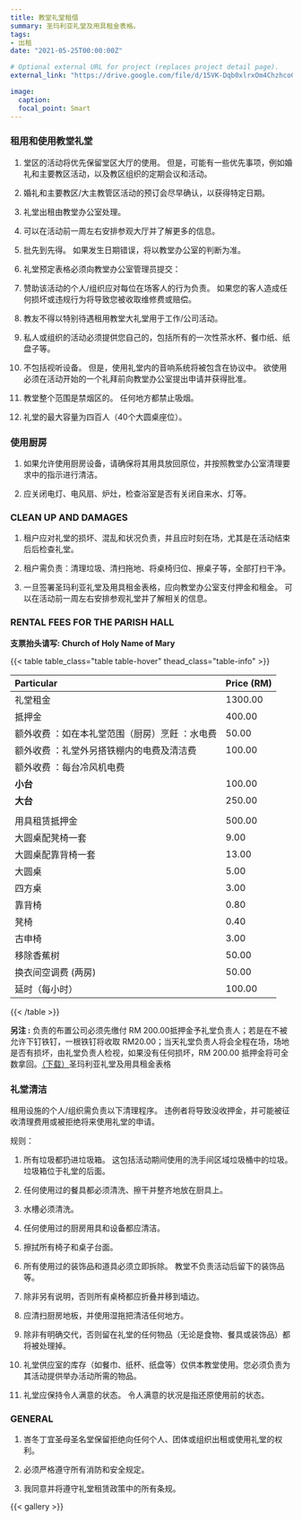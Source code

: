 ```yaml
---
title: 教堂礼堂租借
summary: 圣玛利亚礼堂及用具租金表格。
tags:
- 出租
date: "2021-05-25T00:00:00Z"

# Optional external URL for project (replaces project detail page).
external_link: "https://drive.google.com/file/d/15VK-Dqb0xlrxOm4ChzhcoGx3pd26Pzwr/view?usp=sharing"

image:
  caption:
  focal_point: Smart
---
```


### 租用和使用教堂礼堂
1. 堂区的活动将优先保留堂区大厅的使用。 但是，可能有一些优先事项，例如婚礼和主要教区活动，以及教区组织的定期会议和活动。

2. 婚礼和主要教区/大主教管区活动的预订会尽早确认，以获得特定日期。

3. 礼堂出租由教堂办公室处理。

4. 可以在活动前一周左右安排参观大厅并了解更多的信息。

5. 批先到先得。 如果发生日期错误，将以教堂办公室的判断为准。

6. 礼堂预定表格必须向教堂办公室管理员提交：

7. 赞助该活动的个人/组织应对每位在场客人的行为负责。 如果您的客人造成任何损坏或违规行为将导致您被收取维修费或赔偿。

8. 教友不得以特别待遇租用教堂大礼堂用于工作/公司活动。

9. 私人或组织的活动必须提供您自己的，包括所有的一次性茶水杯、餐巾纸、纸盘子等。

10. 不包括视听设备。 但是，使用礼堂内的音响系统将被包含在协议中。 欲使用必须在活动开始的一个礼拜前向教堂办公室提出申请并获得批准。

11. 教堂整个范围是禁烟区的。 任何地方都禁止吸烟。

12. 礼堂的最大容量为四百人（40个大圆桌座位）。

### 使用厨房
1. 如果允许使用厨房设备，请确保将其用具放回原位，并按照教堂办公室清理要求中的指示进行清洁。

2. 应关闭电灯、电风扇、炉灶，检查浴室是否有关闭自来水、灯等。

### CLEAN UP AND DAMAGES
1. 租户应对礼堂的损坏、混乱和状况负责，并且应时刻在场，尤其是在活动结束后后检查礼堂。

2. 租户需负责：清理垃圾、清扫拖地、将桌椅归位、擦桌子等，全部打扫干净。

3. 一旦签署圣玛利亚礼堂及用具租金表格，应向教堂办公室支付押金和租金。 可以在活动前一周左右安排参观礼堂并了解相关的信息。

### RENTAL FEES FOR THE PARISH HALL
**支票抬头请写: Church of Holy Name of Mary**

{{< table table_class="table table-hover" thead_class="table-info" >}}

| Particular     | Price (RM)    |
| :------------- | :-------------|
| 礼堂租金 | 1300.00 |
| 抵押金 | 400.00 |
| 额外收费 ：如在本礼堂范围（厨房）烹飪  ：水电费 | 50.00 |
| 额外收费 ：礼堂外另搭铁棚内的电费及清洁费 | 100.00 |
| 额外收费 ：每台冷风机电费 |
| **小台** | 100.00 |
| **大台** | 250.00 |
| | |
| 用具租赁抵押金 | 500.00 |
| 大圆桌配凳椅一套 | 9.00 |
| 大圆桌配靠背椅一套 | 13.00 |
| 大圆桌 | 5.00 |
| 四方桌 | 3.00 |
| 靠背椅 | 0.80 |
| 凳椅 | 0.40 |
| 古申椅 | 3.00 |
| 移除香蕉树 | 50.00 |
| 换衣间空调费 (两房) | 50.00 |
| 延时（每小时） | 100.00 |

{{< /table >}}

**另注 :**
负责的布置公司必须先缴付 RM 200.00抵押金予礼堂负责人；若是在不被允许下钉铁钉，一根铁钉将收取 RM20.00；当天礼堂负责人将会全程在场，场地是否有损坏，由礼堂负责人检视，如果没有任何损坏，RM 200.00 抵押金将可全数拿回。[（下载）](../../../files/hall-rental.pdf)圣玛利亚礼堂及用具租金表格				

### 礼堂清洁
租用设施的个人/组织需负责以下清理程序。 违例者将导致没收押金，并可能被征收清理费用或被拒绝将来使用礼堂的申请。

规则：
1. 所有垃圾都扔进垃圾箱。 这包括活动期间使用的洗手间区域垃圾桶中的垃圾。 垃圾箱位于礼堂的后面。

2. 任何使用过的餐具都必须清洗、擦干并整齐地放在厨具上。

3. 水槽必须清洗。

4. 任何使用过的厨房用具和设备都应清洁。

5. 擦拭所有椅子和桌子台面。

6. 所有使用过的装饰品和道具必须立即拆除。 教堂不负责活动后留下的装饰品等。

7. 除非另有说明，否则所有桌椅都应折叠并移到墙边。

8. 应清扫厨房地板，并使用湿拖把清洁任何地方。

9. 除非有明确交代，否则留在礼堂的任何物品（无论是食物、餐具或装饰品）都将被处理掉。

10. 礼堂供应室的库存（如餐巾、纸杯、纸盘等）仅供本教堂使用。您必须负责为其活动提供举办活动所需的物品。

11. 礼堂应保持令人满意的状态。 令人满意的状况是指还原使用前的状态。

### GENERAL
1. 峇冬丁宜圣母圣名堂保留拒绝向任何个人、团体或组织出租或使用礼堂的权利。

2. 必须严格遵守所有消防和安全规定。

3. 我同意并将遵守礼堂租赁政策中的所有条规。

{{< gallery >}}
